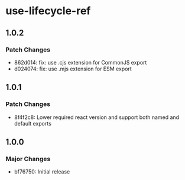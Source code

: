 # use-lifecycle-ref

## 1.0.2

### Patch Changes

- 862d014: fix: use .cjs extension for CommonJS export
- d024074: fix: use .mjs extension for ESM export

## 1.0.1

### Patch Changes

- 8f4f2c8: Lower required react version and support both named and default exports

## 1.0.0

### Major Changes

- bf76750: Initial release
